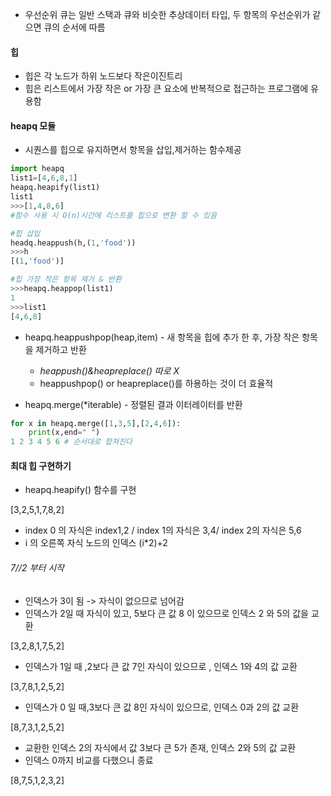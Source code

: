 - 우선순위 큐는 일반 스택과 큐와 비슷한 추상데이터 타입, 두 항목의 우선순위가 같으면 큐의 순서에 따름

#### 힙

- 힙은 각 노드가 하위 노드보다 작은이진트리
- 힙은 리스트에서 가장 작은 or 가장 큰 요소에 반복적으로 접근하는 프로그램에 유용함

#### heapq 모듈

- 시퀀스를 힙으로 유지하면서 항목을 삽입,제거하는 함수제공

```python
import heapq
list1=[4,6,8,1]
heapq.heapify(list1)
list1
>>>[1,4,8,6]
#함수 사용 시 O(n)시간에 리스트를 힙으로 변환 할 수 있음

#힙 삽입
headq.heappush(h,(1,'food'))
>>>h
[(1,'food')]

#힙 가장 작은 항목 제거 & 반환
>>>heapq.heappop(list1)
1
>>>list1
[4,6,8]
```

- heapq.heappushpop(heap,item) - 새 항목을 힙에 추가 한 후, 가장 작은 항목을 제거하고 반환
  - *heappush()&heapreplace() 따로 X*
  - heappushpop() or heapreplace()를 하용하는 것이 더 효율적

- heapq.merge(*iterable) - 정렬된 결과 이터레이터를 반환

```python
for x in heapq.merge([1,3,5],[2,4,6]):
    print(x,end=" ")
1 2 3 4 5 6 # 순서대로 합쳐진다
```

#### 최대 힙 구현하기

- heapq.heapify() 함수를 구현

[3,2,5,1,7,8,2]

- index 0 의 자식은 index1,2 /  index 1의 자식은 3,4/ index 2의 자식은 5,6
- i 의 오른쪽 자식 노드의 인덱스 (i*2)+2

###### 7//2 부터 시작

- 인덱스가 3이 됨 -> 자식이 없으므로 넘어감
- 인덱스가 2일 때 자식이 있고, 5보다 큰 값 8 이 있으므로 인덱스 2 와 5의 값을 교환

[3,2,8,1,7,5,2]

- 인덱스가 1일 때 ,2보다 큰 값 7인 자식이 있으므로 , 인덱스 1와 4의 값 교환

[3,7,8,1,2,5,2]

- 인덱스가 0 일 때,3보다 큰 값 8인 자식이 있으므로, 인덱스 0과 2의 값 교환

[8,7,3,1,2,5,2]

- 교환한 인덱스 2의 자식에서 값 3보다 큰 5가 존재, 인덱스 2와 5의 값 교환
- 인덱스 0까지 비교를 다했으니 종료

[8,7,5,1,2,3,2]